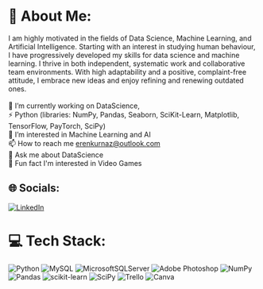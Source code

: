 # 💫 About Me:
I am highly motivated in the fields of Data Science, Machine Learning, and Artificial Intelligence. Starting
with an interest in studying human behaviour, I have progressively developed my skills for data science
and machine learning. I thrive in both independent, systematic work and collaborative team
environments. With high adaptability and a positive, complaint-free attitude, I embrace new ideas and
enjoy refining and renewing outdated ones.<br><br>🔭 I’m currently working on DataScience,<br>⚡ Python (libraries: NumPy, Pandas, Seaborn, SciKit-Learn, Matplotlib, TensorFlow, PayTorch, SciPy)<br>👀 I’m interested in Machine Learning and AI<br>📫 How to reach me erenkurnaz@outlook.com<br>💬 Ask me about DataScience<br>👯 Fun fact I'm interested in Video Games


## 🌐 Socials:
[![LinkedIn](https://img.shields.io/badge/LinkedIn-%230077B5.svg?logo=linkedin&logoColor=white)](https://www.linkedin.com/in/eren-kurnaz/) 

# 💻 Tech Stack:
![Python](https://img.shields.io/badge/python-3670A0?style=plastic&logo=python&logoColor=ffdd54) ![MySQL](https://img.shields.io/badge/mysql-%2300f.svg?style=plastic&logo=mysql&logoColor=white) ![MicrosoftSQLServer](https://img.shields.io/badge/Microsoft%20SQL%20Sever-CC2927?style=plastic&logo=microsoft%20sql%20server&logoColor=white) ![Adobe Photoshop](https://img.shields.io/badge/adobephotoshop-%2331A8FF.svg?style=plastic&logo=adobephotoshop&logoColor=white) ![NumPy](https://img.shields.io/badge/numpy-%23013243.svg?style=plastic&logo=numpy&logoColor=white) ![Pandas](https://img.shields.io/badge/pandas-%23150458.svg?style=plastic&logo=pandas&logoColor=white) ![scikit-learn](https://img.shields.io/badge/scikit--learn-%23F7931E.svg?style=plastic&logo=scikit-learn&logoColor=white) ![SciPy](https://img.shields.io/badge/SciPy-%230C55A5.svg?style=plastic&logo=scipy&logoColor=%white) ![Trello](https://img.shields.io/badge/Trello-%23026AA7.svg?style=plastic&logo=Trello&logoColor=white) ![Canva](https://img.shields.io/badge/Canva-%2300C4CC.svg?style=plastic&logo=Canva&logoColor=white)

